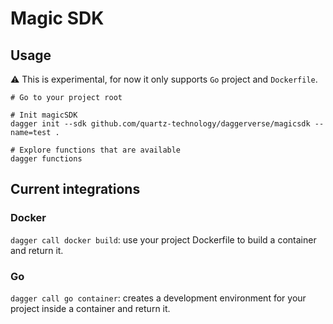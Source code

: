 # Magic SDK

## Usage

:warning: This is experimental, for now it only supports `Go` project and `Dockerfile`.

```shell
# Go to your project root

# Init magicSDK
dagger init --sdk github.com/quartz-technology/daggerverse/magicsdk --name=test .

# Explore functions that are available
dagger functions
```

## Current integrations

### Docker

`dagger call docker build`: use your project Dockerfile to build a container and return it.

### Go

`dagger call go container`: creates a development environment for your project inside a container and return it.